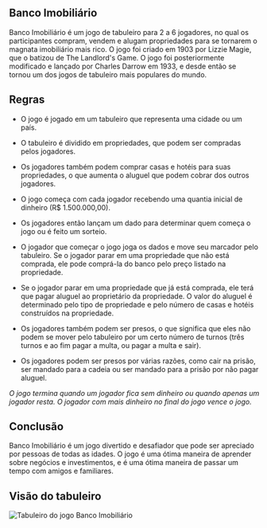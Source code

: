 ## Banco Imobiliário  
Banco Imobiliário é um jogo de tabuleiro para 2 a 6 jogadores, no qual os participantes compram, vendem e alugam propriedades para se tornarem o magnata imobiliário mais rico. O jogo foi criado em 1903 por Lizzie Magie, que o batizou de The Landlord's Game. O jogo foi posteriormente modificado e lançado por Charles Darrow em 1933, e desde então se tornou um dos jogos de tabuleiro mais populares do mundo.  
  
## Regras  
  
* O jogo é jogado em um tabuleiro que representa uma cidade ou um país.
* O tabuleiro é dividido em propriedades, que podem ser compradas pelos jogadores.
* Os jogadores também podem comprar casas e hotéis para suas propriedades, o que aumenta o aluguel que podem cobrar dos outros jogadores.
* O jogo começa com cada jogador recebendo uma quantia inicial de dinheiro (R$ 1.500.000,00).
* Os jogadores então lançam um dado para determinar quem começa o jogo ou é feito um sorteio.
* O jogador que começar o jogo joga os dados e move seu marcador pelo tabuleiro.
Se o jogador parar em uma propriedade que não está comprada, ele pode comprá-la do banco pelo preço listado na propriedade.
* Se o jogador parar em uma propriedade que já está comprada, ele terá que pagar aluguel ao proprietário da propriedade. O valor do aluguel é determinado pelo tipo de propriedade e pelo número de casas e hotéis construídos na propriedade.
  
* Os jogadores também podem ser presos, o que significa que eles não podem se mover pelo tabuleiro por um certo número de turnos (três turnos e ao fim pagar a multa, ou pagar a multa e sair).
* Os jogadores podem ser presos por várias razões, como cair na prisão, ser mandado para a cadeia ou ser mandado para a prisão por não pagar aluguel.
  
*O jogo termina quando um jogador fica sem dinheiro ou quando apenas um jogador resta. O jogador com mais dinheiro no final do jogo vence o jogo.*  
  
## Conclusão
Banco Imobiliário é um jogo divertido e desafiador que pode ser apreciado por pessoas de todas as idades. O jogo é uma ótima maneira de aprender sobre negócios e investimentos, e é uma ótima maneira de passar um tempo com amigos e familiares.  

## Visão do tabuleiro
![Tabuleiro do jogo Banco Imobiliário](https://i.pinimg.com/originals/f2/39/64/f239641eb942e5ceacf5862bece8bffc.jpg)